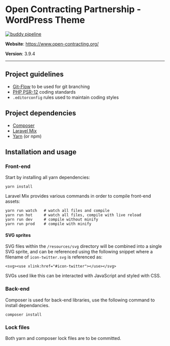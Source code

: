 # Open Contracting Partnership - WordPress Theme

[![buddy pipeline](https://app.buddy.works/the-idea-bureau/website/pipelines/pipeline/247819/badge.svg?token=0a1174bd02e3c4104f3e3a4f22a48140acb7af40544b9684abde1d7d8d8d8cd9 "buddy pipeline")](https://app.buddy.works/the-idea-bureau/website/pipelines/pipeline/247819)

**Website**: https://www.open-contracting.org/

**Version**: 3.9.4

---

## Project guidelines

- [Git-Flow](https://nvie.com/posts/a-successful-git-branching-model/) to be used for git branching
- [PHP PSR-12](https://www.php-fig.org/psr/psr-12/) coding standards
- `.editorconfig` rules used to maintain coding styles

## Project dependencies

- [Composer](https://getcomposer.org/download/)
- [Laravel Mix](https://github.com/JeffreyWay/laravel-mix/tree/master/docs#summary)
- [Yarn](https://classic.yarnpkg.com/en/docs/install/) (or npm)

## Installation and usage

### Front-end

Start by installing all yarn dependencies:

```
yarn install
```

Laravel Mix provides various commands in order to compile front-end assets:

```
yarn run watch   # watch all files and compile
yarn run hot     # watch all files, compile with live reload
yarn run dev     # compile without minify
yarn run prod    # compile with minify
```

#### SVG sprites

SVG files within the `/resources/svg` directory will be combined into a single SVG sprite, and can be referenced using the following snippet where a filename of `icon-twitter.svg` is referenced as:

```
<svg><use xlink:href="#icon-twitter"></use></svg>
```

SVGs used like this can be interacted with JavaScript and styled with CSS.

### Back-end

Composer is used for back-end libraries, use the following command to install dependancies.

```
composer install
```

### Lock files

Both yarn and composer lock files are to be committed.
